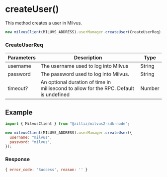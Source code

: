 # createUser()

This method creates a user in Milvus.

```javascript
new milvusClient(MILUVS_ADDRESS).userManager.createUser(CreateUserReq);
```

### CreateUserReq

| Parameters | Description                                                                            | Type   |
| ---------- | -------------------------------------------------------------------------------------- | ------ |
| username   | The username used to log into Milvus                                                   | String |
| password   | The password used to log into Milvus.                                                  | String |
| timeout?   | An optional duration of time in millisecond to allow for the RPC. Default is undefined | Number |

## Example

```javascript
import { MilvusClient } from "@zilliz/milvus2-sdk-node";

new milvusClient(MILUVS_ADDRESS).userManager.createUser({
  username: "milvus",
  password: "milvus",
});
```

### Response

```javascript
{ error_code: 'Success', reason: '' }
```
